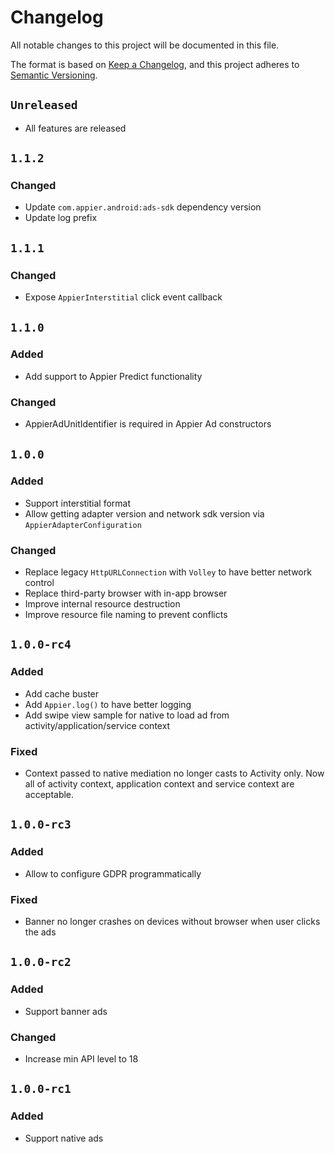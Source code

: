 # Changelog

All notable changes to this project will be documented in this file.

The format is based on [Keep a Changelog](https://keepachangelog.com/en/1.0.0/),
and this project adheres to [Semantic Versioning](https://semver.org/spec/v2.0.0.html).

## `Unreleased`

- All features are released

## `1.1.2`
### Changed
- Update `com.appier.android:ads-sdk` dependency version
- Update log prefix
## `1.1.1`
### Changed
- Expose `AppierInterstitial` click event callback
## `1.1.0`
### Added
- Add support to Appier Predict functionality
### Changed
- AppierAdUnitIdentifier is required in Appier Ad constructors

## `1.0.0`

### Added

- Support interstitial format
- Allow getting adapter version and network sdk version via `AppierAdapterConfiguration`

### Changed

- Replace legacy `HttpURLConnection` with `Volley` to have better network control
- Replace third-party browser with in-app browser
- Improve internal resource destruction
- Improve resource file naming to prevent conflicts

## `1.0.0-rc4`

### Added

- Add cache buster
- Add `Appier.log()` to have better logging
- Add swipe view sample for native to load ad from activity/application/service context

### Fixed

- Context passed to native mediation no longer casts to Activity only. Now all of activity context, application context and service context are acceptable.

## `1.0.0-rc3`

### Added

- Allow to configure GDPR programmatically

### Fixed

- Banner no longer crashes on devices without browser when user clicks the ads

## `1.0.0-rc2`

### Added

- Support banner ads

### Changed

- Increase min API level to 18

## `1.0.0-rc1`

### Added

- Support native ads
